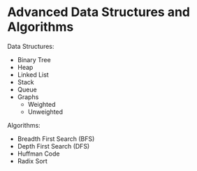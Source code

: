 # Advanced Data Structures and Algorithms
Data Structures:
- Binary Tree
- Heap
- Linked List
- Stack
- Queue
- Graphs
  - Weighted
  - Unweighted
  
Algorithms:
- Breadth First Search (BFS)
- Depth First Search (DFS)
- Huffman Code
- Radix Sort
